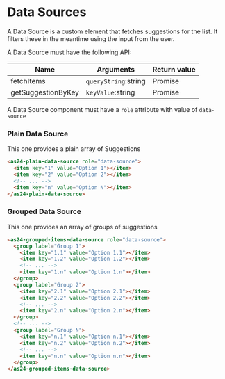 # Data Sources

A Data Source is a custom element that fetches suggestions for the list. It filters these in the meantime using the input from the user.

A Data Source must have the following API:

Name|Arguments|Return value
--|---|--
fetchItems|`queryString`:string|Promise<Suggestions>
getSuggestionByKey|`keyValue`:string|Promise<Suggestion>

A Data Source component must have a `role` attribute with value of `data-source`

### Plain Data Source

This one provides a plain array of Suggestions

```html
<as24-plain-data-source role="data-source">
  <item key="1" value="Option 1"></item>
  <item key="2" value="Option 2"></item>
  <!-- ... -->
  <item key="n" value="Option N"></item>
</as24-plain-data-source>
```

### Grouped Data Source

This one provides an array of groups of suggestions

```html
<as24-grouped-items-data-source role="data-source">
  <group label="Group 1">
    <item key="1.1" value="Option 1.1"></item>
    <item key="1.2" value="Option 1.2"></item>
    <!-- ... -->
    <item key="1.n" value="Option 1.n"></item>
  </group>
  <group label="Group 2">
    <item key="2.1" value="Option 2.1"></item>
    <item key="2.2" value="Option 2.2"></item>
    <!-- ... -->
    <item key="2.n" value="Option 2.n"></item>
  </group>
  <!-- ... -->
  <group label="Group N">
    <item key="n.1" value="Option n.1"></item>
    <item key="n.2" value="Option n.2"></item>
    <!-- ... -->
    <item key="n.n" value="Option n.n"></item>
  </group>
</as24-grouped-items-data-source>
```
